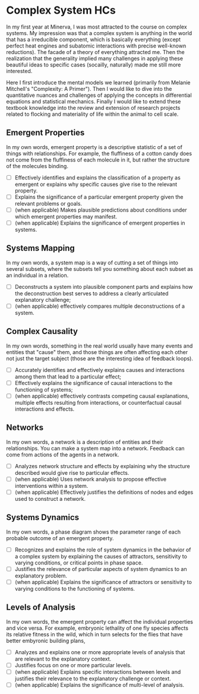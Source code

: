 # Complex System HCs 
In my first year at Minerva, I was most attracted to the course on complex systems. My impression was that a complex system is anything in the world that has a irreducible component, which is basically everything (except perfect heat engines and subatomic interactions with precise well-known reductions). The facade of a theory of everything attracted me. Then the realization that the generality implied many challenges in applying these beautiful ideas to specific cases (socailly, naturally) made me still more interested. 

Here I first introduce the mental models we learned (primarily from Melanie Mitchell's "Complexity: A Primer"). Then I would like to dive into the quantitative nuances and challenges of applying the concepts in differential equations and statistical mechanics. Finally I would like to extend these textbook knowledge into the review and extension of research projects related to flocking and materiality of life within the animal to cell scale. 
## Emergent Properties
In my own words, emergent property is a descriptive statistic of a set of things with relationships. For example, the fluffiness of a cotton candy does not come from the fluffiness of each molecule in it, but rather the structure of the molecules binding. 
- [ ]  Effectively identifies and explains the classification of a property as emergent or explains why specific causes give rise to the relevant property.
- [ ]  Explains the significance of a particular emergent property given the relevant problems or goals.
- [ ]  (when applicable) Makes plausible predictions about conditions under which emergent properties may manifest.
- [ ]  (when applicable) Explains the significance of emergent properties in systems.
## Systems Mapping
In my own words, a system map is a way of cutting a set of things into several subsets, where the subsets tell you something about each subset as an individual in a relation. 
- [ ]  Deconstructs a system into plausible component parts and explains how the deconstruction best serves to address a clearly articulated explanatory challenge;
- [ ]  (when applicable) effectively compares multiple deconstructions of a system.
## Complex Causality
In my own words, something in the real world usually have many events and entities that "cause" them, and those things are often affecting each other not just the target subject (those are the interesting idea of feedback loops). 
- [ ]  Accurately identifies and effectively explains causes and interactions among them that lead to a particular effect;
- [ ]  Effectively explains the significance of causal interactions to the functioning of systems;
- [ ]  (when applicable) effectively contrasts competing causal explanations, multiple effects resulting from interactions, or counterfactual causal interactions and effects.
## Networks
In my own words, a network is a description of entities and their relationships. You can make a system map into a network. Feedback can come from actions of the agents in a network. 
- [ ]  Analyzes network structure and effects by explaining why the structure described would give rise to particular effects.
- [ ]  (when applicable) Uses network analysis to propose effective interventions within a system.
- [ ]  (when applicable) Effectively justifies the definitions of nodes and edges used to construct a network.
## Systems Dynamics
In my own words, a phase diagram shows the parameter range of each probable outcome of an emergent property. 
- [ ]  Recognizes and explains the role of system dynamics in the behavior of a complex system by explaining the causes of attractors, sensitivity to varying conditions, or critical points in phase space.
- [ ]  Justifies the relevance of particular aspects of system dynamics to an explanatory problem.
- [ ]  (when applicable) Explains the significance of attractors or sensitivity to varying conditions to the functioning of systems.
## Levels of Analysis
In my own words, the emergent property can affect the individual properties and vice versa. For example, embryonic lethality of one fly species affects its relative fitness in the wild, which in turn selects for the flies that have better embyronic building plans,
- [ ]  Analyzes and explains one or more appropriate levels of analysis that are relevant to the explanatory context.
- [ ]  Justifies focus on one or more particular levels.
- [ ]  (when applicable) Explains specific interactions between levels and justifies their relevance to the explanatory challenge or context.
- [ ]  (when applicable) Explains the significance of multi-level of analysis.
